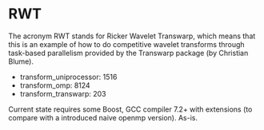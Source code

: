 # RWT
The acronym RWT stands for Ricker Wavelet Transwarp, which means that this is an example of how to do competitive wavelet transforms through task-based parallelism provided by the Transwarp package (by Christian Blume).

- transform_uniprocessor: 1516
- transform_omp: 8124
- transform_transwarp: 203

Current state requires some Boost, GCC compiler 7.2+ with extensions (to compare with a introduced naive openmp version). 
As-is. 


